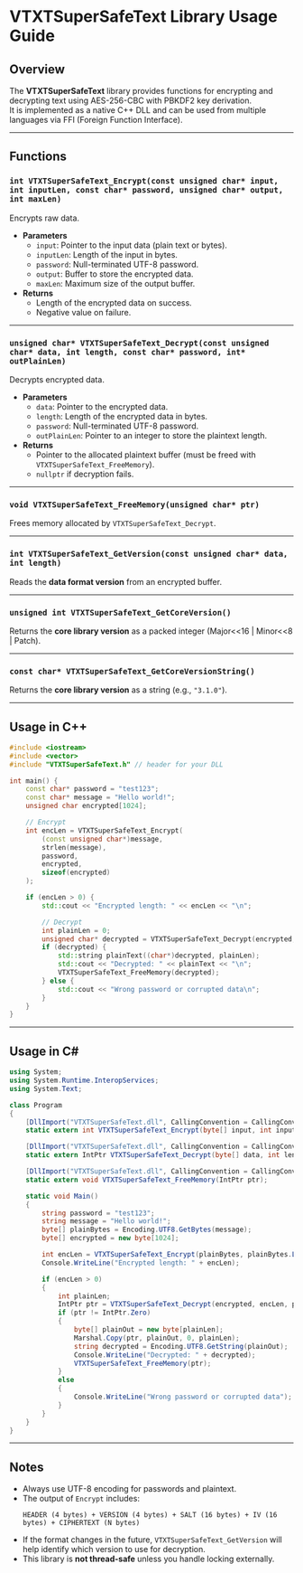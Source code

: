 # VTXTSuperSafeText Library Usage Guide

## Overview
The **VTXTSuperSafeText** library provides functions for encrypting and decrypting text using AES-256-CBC with PBKDF2 key derivation.  
It is implemented as a native C++ DLL and can be used from multiple languages via FFI (Foreign Function Interface).

---

## Functions

### `int VTXTSuperSafeText_Encrypt(const unsigned char* input, int inputLen, const char* password, unsigned char* output, int maxLen)`
Encrypts raw data.

- **Parameters**
  - `input`: Pointer to the input data (plain text or bytes).
  - `inputLen`: Length of the input in bytes.
  - `password`: Null-terminated UTF-8 password.
  - `output`: Buffer to store the encrypted data.
  - `maxLen`: Maximum size of the output buffer.
- **Returns**
  - Length of the encrypted data on success.
  - Negative value on failure.

---

### `unsigned char* VTXTSuperSafeText_Decrypt(const unsigned char* data, int length, const char* password, int* outPlainLen)`
Decrypts encrypted data.

- **Parameters**
  - `data`: Pointer to the encrypted data.
  - `length`: Length of the encrypted data in bytes.
  - `password`: Null-terminated UTF-8 password.
  - `outPlainLen`: Pointer to an integer to store the plaintext length.
- **Returns**
  - Pointer to the allocated plaintext buffer (must be freed with `VTXTSuperSafeText_FreeMemory`).
  - `nullptr` if decryption fails.

---

### `void VTXTSuperSafeText_FreeMemory(unsigned char* ptr)`
Frees memory allocated by `VTXTSuperSafeText_Decrypt`.

---

### `int VTXTSuperSafeText_GetVersion(const unsigned char* data, int length)`
Reads the **data format version** from an encrypted buffer.

---

### `unsigned int VTXTSuperSafeText_GetCoreVersion()`
Returns the **core library version** as a packed integer (Major<<16 | Minor<<8 | Patch).

---

### `const char* VTXTSuperSafeText_GetCoreVersionString()`
Returns the **core library version** as a string (e.g., `"3.1.0"`).

---

## Usage in C++

```cpp
#include <iostream>
#include <vector>
#include "VTXTSuperSafeText.h" // header for your DLL

int main() {
    const char* password = "test123";
    const char* message = "Hello world!";
    unsigned char encrypted[1024];

    // Encrypt
    int encLen = VTXTSuperSafeText_Encrypt(
        (const unsigned char*)message,
        strlen(message),
        password,
        encrypted,
        sizeof(encrypted)
    );

    if (encLen > 0) {
        std::cout << "Encrypted length: " << encLen << "\n";

        // Decrypt
        int plainLen = 0;
        unsigned char* decrypted = VTXTSuperSafeText_Decrypt(encrypted, encLen, password, &plainLen);
        if (decrypted) {
            std::string plainText((char*)decrypted, plainLen);
            std::cout << "Decrypted: " << plainText << "\n";
            VTXTSuperSafeText_FreeMemory(decrypted);
        } else {
            std::cout << "Wrong password or corrupted data\n";
        }
    }
}
```

---

## Usage in C#

```csharp
using System;
using System.Runtime.InteropServices;
using System.Text;

class Program
{
    [DllImport("VTXTSuperSafeText.dll", CallingConvention = CallingConvention.Cdecl)]
    static extern int VTXTSuperSafeText_Encrypt(byte[] input, int inputLen, string password, byte[] output, int maxLen);

    [DllImport("VTXTSuperSafeText.dll", CallingConvention = CallingConvention.Cdecl)]
    static extern IntPtr VTXTSuperSafeText_Decrypt(byte[] data, int length, string password, out int outPlainLen);

    [DllImport("VTXTSuperSafeText.dll", CallingConvention = CallingConvention.Cdecl)]
    static extern void VTXTSuperSafeText_FreeMemory(IntPtr ptr);

    static void Main()
    {
        string password = "test123";
        string message = "Hello world!";
        byte[] plainBytes = Encoding.UTF8.GetBytes(message);
        byte[] encrypted = new byte[1024];

        int encLen = VTXTSuperSafeText_Encrypt(plainBytes, plainBytes.Length, password, encrypted, encrypted.Length);
        Console.WriteLine("Encrypted length: " + encLen);

        if (encLen > 0)
        {
            int plainLen;
            IntPtr ptr = VTXTSuperSafeText_Decrypt(encrypted, encLen, password, out plainLen);
            if (ptr != IntPtr.Zero)
            {
                byte[] plainOut = new byte[plainLen];
                Marshal.Copy(ptr, plainOut, 0, plainLen);
                string decrypted = Encoding.UTF8.GetString(plainOut);
                Console.WriteLine("Decrypted: " + decrypted);
                VTXTSuperSafeText_FreeMemory(ptr);
            }
            else
            {
                Console.WriteLine("Wrong password or corrupted data");
            }
        }
    }
}
```

---

## Notes
- Always use UTF-8 encoding for passwords and plaintext.
- The output of `Encrypt` includes:
  ```
  HEADER (4 bytes) + VERSION (4 bytes) + SALT (16 bytes) + IV (16 bytes) + CIPHERTEXT (N bytes)
  ```
- If the format changes in the future, `VTXTSuperSafeText_GetVersion` will help identify which version to use for decryption.
- This library is **not thread-safe** unless you handle locking externally.
